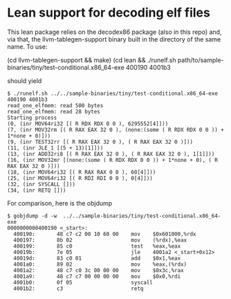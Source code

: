 
# Lean support for decoding elf files

This lean package relies on the decodex86 package (also in this repo) and, via that,
the llvm-tablegen-support binary built in the directory of the same name.  To use:

(cd llvm-tablegen-support && make)
(cd lean && ./runelf.sh path/to/sample-binaries/tiny/test-conditional.x86_64-exe 400190 4001b3

should yield
```
$ ./runelf.sh ../../sample-binaries/tiny/test-conditional.x86_64-exe 400190 4001b3
read_one_elfmem: read 500 bytes
read_one_elfmem: read 28 bytes
Starting process
(0, (inr MOV64ri32 [( R RDX RDX 0 0 ), 6295552[4]]))
(7, (inr MOV32rm [( R RAX EAX 32 0 ), (none:(some ( R RDX RDX 0 0 )) + 1*none + 0)]))
(9, (inr TEST32rr [( R RAX EAX 32 0 ), ( R RAX EAX 32 0 )]))
(11, (inr JLE_1 [(5 + 13)[1]]))
(13, (inr ADD32ri8 [( R RAX EAX 32 0 ), ( R RAX EAX 32 0 ), 1[1]]))
(16, (inr MOV32mr [(none:(some ( R RDX RDX 0 0 )) + 1*none + 0), ( R RAX EAX 32 0 )]))
(18, (inr MOV64ri32 [( R RAX RAX 0 0 ), 60[4]]))
(25, (inr MOV64ri32 [( R RDI RDI 0 0 ), 0[4]]))
(32, (inr SYSCALL []))
(34, (inr RETQ []))
```

For comparison, here is the objdump
```
$ gobjdump -d -w  ../../sample-binaries/tiny/test-conditional.x86_64-exe
0000000000400190 <_start>:
  400190:       48 c7 c2 00 10 60 00    mov    $0x601000,%rdx
  400197:       8b 02                   mov    (%rdx),%eax
  400199:       85 c0                   test   %eax,%eax
  40019b:       7e 05                   jle    4001a2 <_start+0x12>
  40019d:       83 c0 01                add    $0x1,%eax
  4001a0:       89 02                   mov    %eax,(%rdx)
  4001a2:       48 c7 c0 3c 00 00 00    mov    $0x3c,%rax
  4001a9:       48 c7 c7 00 00 00 00    mov    $0x0,%rdi
  4001b0:       0f 05                   syscall 
  4001b2:       c3                      retq
```
